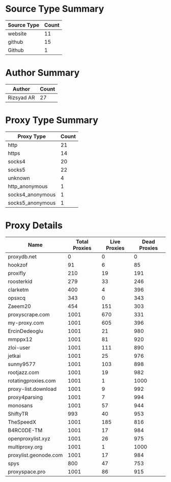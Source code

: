 # Source Type Summary

| Source Type | Count |
|-------------|-------|
| website | 11 |
| github | 15 |
| Github | 1 |


# Author Summary

| Author | Count |
|--------|-------|
| Rizsyad AR | 27 |


# Proxy Type Summary

| Proxy Type | Count |
|------------|-------|
| http | 21 |
| https | 14 |
| socks4 | 20 |
| socks5 | 22 |
| unknown | 4 |
| http_anonymous | 1 |
| socks4_anonymous | 1 |
| socks5_anonymous | 1 |


# Proxy Details

| Name | Total Proxies | Live Proxies | Dead Proxies |
|------|---------------|--------------|---------------|
| proxydb.net | 0 | 0 | 0 |
| hookzof | 91 | 6 | 85 |
| proxifly | 210 | 19 | 191 |
| roosterkid | 279 | 33 | 246 |
| clarketm | 400 | 4 | 396 |
| opsxcq | 343 | 0 | 343 |
| Zaeem20 | 454 | 151 | 303 |
| proxyscrape.com | 1001 | 670 | 331 |
| my-proxy.com | 1001 | 605 | 396 |
| ErcinDedeoglu | 1001 | 21 | 980 |
| mmppx12 | 1001 | 81 | 920 |
| zloi-user | 1001 | 111 | 890 |
| jetkai | 1001 | 25 | 976 |
| sunny9577 | 1001 | 103 | 898 |
| rootjazz.com | 1001 | 19 | 982 |
| rotatingproxies.com | 1001 | 1 | 1000 |
| proxy-list.download | 1001 | 9 | 992 |
| proxy4parsing | 1001 | 7 | 994 |
| monosans | 1001 | 57 | 944 |
| ShiftyTR | 993 | 40 | 953 |
| TheSpeedX | 1001 | 185 | 816 |
| B4RC0DE-TM | 1001 | 17 | 984 |
| openproxylist.xyz | 1001 | 26 | 975 |
| multiproxy.org | 1001 | 1 | 1000 |
| proxylist.geonode.com | 1001 | 17 | 984 |
| spys | 800 | 47 | 753 |
| proxyspace.pro | 1001 | 86 | 915 |
